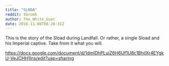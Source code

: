 ```yaml
---
title: "SL0DA"
reddit: 5brom5
author: The_White_Guar
date: 2016-11-08T06:20:31Z
---
```


This is the story of the Sload during Landfall. Or rather, a single Sload and his Imperial captive. Take from it what you will.

https://docs.google.com/document/d/1dmlDhPLuiZ6H6Uf1U8c1BhiIXr4EYgkU-VeJCHH1lns/edit?usp=sharing
